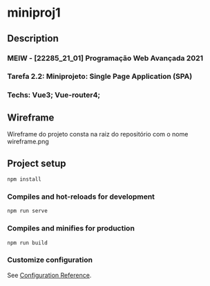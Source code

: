 # miniproj1

## Description

### MEIW - [22285_21_01] Programação Web Avançada 2021
### Tarefa 2.2: Miniprojeto: Single Page Application (SPA)
### Techs: Vue3; Vue-router4;

## Wireframe

Wireframe do projeto consta na raiz do repositório com o nome wireframe.png

## Project setup
```
npm install
```

### Compiles and hot-reloads for development
```
npm run serve
```

### Compiles and minifies for production
```
npm run build
```

### Customize configuration
See [Configuration Reference](https://cli.vuejs.org/config/).
